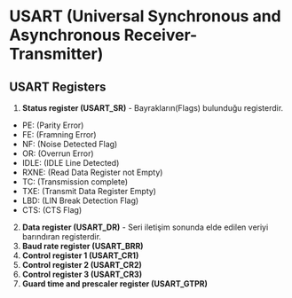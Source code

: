 # USART (Universal Synchronous and Asynchronous Receiver-Transmitter)

## USART Registers 
1. **Status register (USART_SR)** - Bayrakların(Flags) bulunduğu registerdir.     
- PE: (Parity Error)   
- FE: (Framning Error)   
- NF: (Noise Detected Flag)    
- OR: (Overrun Error)   
- IDLE: (IDLE Line Detected)   
- RXNE: (Read Data Register not Empty)    
- TC: (Transmission complete)    
- TXE: (Transmit Data Register Empty)   
- LBD: (LIN Break Detection Flag)   
- CTS: (CTS Flag)     

2. **Data register (USART_DR)** - Seri iletişim sonunda elde edilen veriyi barındıran registerdir.                   
3. **Baud rate register (USART_BRR)**  
4. **Control register 1 (USART_CR1)**            
5. **Control register 2 (USART_CR2)**          
6. **Control register 3 (USART_CR3)**              
7. **Guard time and prescaler register (USART_GTPR)**         




















